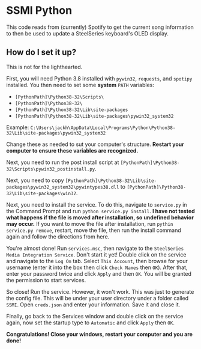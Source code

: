 # SSMI Python
This code reads from (currently) Spotify to get the current song information to then be used to update a SteelSeries 
keyboard's OLED display.

## How do I set it up?
This is not for the lighthearted.

First, you will need Python 3.8 installed with `pywin32`, `requests`, and `spotipy` installed. You then need to set
some **system** `PATH` variables:
- `[PythonPath]\Python38-32\Scripts\`
- `[PythonPath]\Python38-32\`
- `[PythonPath]\Python38-32\Lib\site-packages`
- `[PythonPath]\Python38-32\Lib\site-packages\pywin32_system32`

Example:
`C:\Users\jackh\AppData\Local\Programs\Python\Python38-32\Lib\site-packages\pywin32_system32`

Change these as needed to sut your computer's structure.
**Restart your computer to ensure these variables are recognized.**

Next, you need to run the post install script at `[PythonPath]\Python38-32\Scripts\pywin32_postinstall.py`.

Next, you need to copy `[PythonPath]\Python38-32\Lib\site-packages\pywin32_system32\pywintypes38.dll` to 
`[PythonPath]\Python38-32\Lib\site-packages\win32`.

Next, you need to install the service. To do this, navigate to `service.py` in the Command Prompt 
and run `python service.py install`. **I have not tested what happens if the file is moved after installation, 
so undefined behavior may occur.** If you want to move the file after installation, run `pythin service.py remove`,
restart, move the file, then run the install command again and follow the directions from here.

You're almost done! Run `services.msc`, then navigate to the `SteelSeries Media Integration Service`. Don't start it yet!
Double click on the service and navigate to the `Log On` tab. Select `This Account`, 
then browse for your username (enter it into the box then click `Check Names` then `OK`). After that, enter your password
twice and click `Apply` and then `OK`. You will be granted the permission to start services.

So close! Run the service. However, it won't work. This was just to generate the config file. This will be under your
user directory under a folder called `SSMI`. Open `creds.json` and enter your information. Save it and close it.

Finally, go back to the Services window and double click on the service again, now set the startup type to `Automatic`
and click `Apply` then `OK`.

**Congratulations! Close your windows, restart your computer and you are done!**